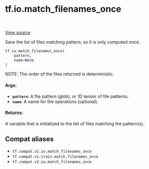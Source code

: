 <div itemscope itemtype="http://developers.google.com/ReferenceObject">
<meta itemprop="name" content="tf.io.match_filenames_once" />
<meta itemprop="path" content="Stable" />
</div>

# tf.io.match_filenames_once

<!-- Insert buttons and diff -->

<table class="tfo-notebook-buttons tfo-api" align="left">
</table>

<a target="_blank" href="/code/stable/tensorflow/python/training/input.py">View source</a>



Save the list of files matching pattern, so it is only computed once.

``` python
tf.io.match_filenames_once(
    pattern,
    name=None
)
```



<!-- Placeholder for "Used in" -->

NOTE: The order of the files returned is deterministic.

#### Args:


* <b>`pattern`</b>: A file pattern (glob), or 1D tensor of file patterns.
* <b>`name`</b>: A name for the operations (optional).


#### Returns:

A variable that is initialized to the list of files matching the pattern(s).


## Compat aliases

* `tf.compat.v1.io.match_filenames_once`
* `tf.compat.v1.train.match_filenames_once`
* `tf.compat.v2.io.match_filenames_once`

